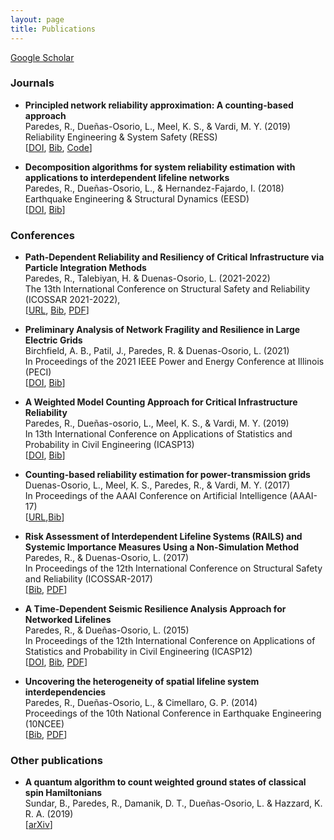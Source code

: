 ```yaml
---
layout: page
title: Publications
---
```


[Google Scholar](https://scholar.google.com/citations?user=mm0pN8oAAAAJ&hl=en)

### Journals ###

* **Principled network reliability approximation: A counting-based approach**  
Paredes, R., Dueñas-Osorio, L., Meel, K. S., & Vardi, M. Y. (2019)  
Reliability Engineering & System Safety (RESS)  
[[DOI](https://doi.org/10.1016/j.ress.2019.04.025), [Bib](../bibs/PMDV19.bib), [Code](https://github.com/meelgroup/RelNet)] 

* **Decomposition algorithms for system reliability estimation with applications to interdependent lifeline networks**  
Paredes, R., Dueñas-Osorio, L., & Hernandez-Fajardo, I. (2018)  
Earthquake Engineering & Structural Dynamics (EESD)  
[[DOI](https://doi.org/10.1002/eqe.3071), [Bib](../bibs/PDH18.bib)]

### Conferences ###

*  **Path-Dependent Reliability and Resiliency of Critical Infrastructure via Particle Integration Methods**  
Paredes, R., Talebiyan, H. & Duenas-Osorio, L. (2021-2022)  
The 13th International Conference on Structural Safety and Reliability (ICOSSAR 2021-2022),  
[[URL](https://hdl.handle.net/1911/112396), [Bib](../bibs/PTD2022.bib), [PDF](https://scholarship.rice.edu/bitstream/handle/1911/112396/PTD2022.pdf)]

*  **Preliminary Analysis of Network Fragility and Resilience in Large Electric Grids**  
Birchfield, A. B., Patil, J., Paredes, R. & Duenas-Osorio, L. (2021)  
In Proceedings of the 2021 IEEE Power and Energy Conference at Illinois (PECI)  
[[DOI](https://doi.org/10.1109/PECI51586.2021.9435202), [Bib](../bibs/BPPD21.bib)]

* **A Weighted Model Counting Approach for Critical Infrastructure Reliability**  
Paredes, R., Dueñas-osorio, L., Meel, K. S., & Vardi, M. Y. (2019)  
In 13th International Conference on Applications of Statistics and Probability in Civil Engineering (ICASP13)  
[[DOI](https://doi.org/10.22725/ICASP13.383), [Bib](../bibs/PMDV19b.bib)]

* **Counting-based reliability estimation for power-transmission grids**  
Duenas-Osorio, L., Meel, K. S., Paredes, R., & Vardi, M. Y. (2017)  
In Proceedings of the AAAI Conference on Artificial Intelligence (AAAI-17)  
[[URL](https://ojs.aaai.org/index.php/AAAI/article/view/11178),[Bib](../bibs/DMPV17.bib)]

* **Risk Assessment of Interdependent Lifeline Systems (RAILS) and Systemic Importance Measures Using a Non-Simulation Method**  
Paredes, R., & Duenas-Osorio, L. (2017)  
In Proceedings of the 12th International Conference on Structural Safety and Reliability (ICOSSAR-2017)  
[[Bib](../bibs/PD17.bib), [PDF](PD17.pdf)]

* **A Time-Dependent Seismic Resilience Analysis Approach for Networked Lifelines**  
Paredes, R., & Dueñas-Osorio, L. (2015)  
In Proceedings of the 12th International Conference on Applications of Statistics and Probability in Civil Engineering (ICASP12)  
[[DOI](https://doi.org/10.14288/1.0076219), [Bib](../bibs/PD15.bib), [PDF](PD15.pdf)]

* **Uncovering the heterogeneity of spatial lifeline system interdependencies**  
Paredes, R., Dueñas-Osorio, L., & Cimellaro, G. P. (2014)  
Proceedings of the 10th National Conference in Earthquake Engineering (10NCEE)  
[[Bib](../bibs/PDC14.bib), [PDF](PDC14.pdf)]

### Other publications ###

* **A quantum algorithm to count weighted ground states of classical spin Hamiltonians**  
Sundar, B., Paredes, R., Damanik, D. T., Dueñas-Osorio, L. & Hazzard, K. R. A. (2019)  
[[arXiv](https://arxiv.org/abs/1908.01745)]
